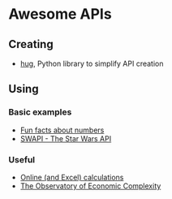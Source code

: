 # Awesome APIs

## Creating
- [hug](http://www.hug.rest/), Python library to simplify API creation

## Using
### Basic examples
- [Fun facts about numbers](http://numbersapi.com/)
- [SWAPI - The Star Wars API](https://swapi.co/)

### Useful
- [Online (and Excel) calculations](http://www.nematrian.com/)
- [The Observatory of Economic Complexity](https://atlas.media.mit.edu)
